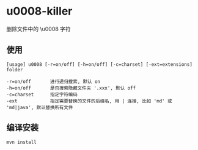 # u0008-killer
删除文件中的 \u0008 字符

## 使用
```
[usage] u0008 [-r=on/off] [-h=on/off] [-c=charset] [-ext=extensions] folder

-r=on/off       进行递归搜索, 默认 on
-h=on/off       是否搜索隐藏文件夹 '.xxx', 默认 off
-c=charset      指定字符编码
-ext            指定需要替换的文件的后缀名, 用 | 连接, 比如 'md' 或 'md|java', 默认替换所有文件
```

## 编译安装
```
mvn install
```